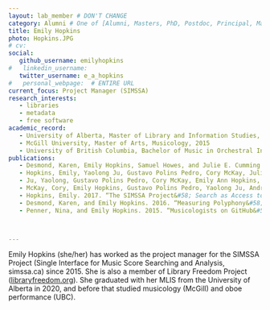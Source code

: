 ```yaml
---
layout: lab_member # DON'T CHANGE
category: Alumni # One of [Alumni, Masters, PhD, Postdoc, Principal, Manager, Undergraduate]
title: Emily Hopkins
photo: Hopkins.JPG
# cv:
social:
   github_username: emilyhopkins
#   linkedin_username:
   twitter_username: e_a_hopkins
#   personal_webpage:  # ENTIRE URL
current_focus: Project Manager (SIMSSA)
research_interests:
   - libraries
   - metadata
   - free software
academic_record:
   - University of Alberta, Master of Library and Information Studies, 2020
   - McGill University, Master of Arts, Musicology, 2015
   - University of British Columbia, Bachelor of Music in Orchestral Instrument Performance (Oboe), 2011
publications:
   - Desmond, Karen, Emily Hopkins, Samuel Howes, and Julie E. Cumming. 2020. “Computer-Aided Analysis of Sonority in the French Motet Repertory, c. 1300-1350.” Music Theory Online 26 (4):26.4.2.
   - Hopkins, Emily, Yaolong Ju, Gustavo Polins Pedro, Cory McKay, Julie Cumming, and Ichiro Fujinaga. 2019. “SIMSSA DB:` Symbolic Music Discovery and Search.” Poster (refereed) presented at the Digital Libraries for Musicology, The Hague, Netherlands, November.
   - Ju, Yaolong, Gustavo Polins Pedro, Cory McKay, Emily Ann Hopkins, and Julie Cumming. 2019. “Enabling Music Search and Analysis&#58; A Database for Symbolic Music Files.” Poster (refereed) presented at the Music Encoding Conference 2019, University of Vienna, Austria, May 30.
   - McKay, Cory, Emily Hopkins, Gustavo Polins Pedro, Yaolong Ju, Andrew Kam, Julie Cumming, and Ichiro Fujinaga. 2019. “A Collaborative Symbolic Music Database for Computational Research on Music.” Presented at the Medieval and Renaissance Music Conference, Basel, Switzerland.
   - Hopkins, Emily. 2017. “The SIMSSA Project&#58; Search as Access to Digital Music Libraries.” Presented at the Access Conference 2017, Saskatoon, SK, September 27.
   - Desmond, Karen, and Emily Hopkins. 2016. “Measuring Polyphony&#58; Analysing Stylistic Change in the French Motet Repertory, C1300-1350.” Presented at the Workshop on SIMSSA VIII, McGill University, Montreal, QC, May 21.
   - Penner, Nina, and Emily Hopkins. 2015. “Musicologists on GitHub&#58; User Experience and the ELVIS Database.” Presented at the CIRMMT Workshop on usability and user experience for music information systems, McGill University, Montreal, QC, September 25.



---
```


Emily Hopkins (she/her) has worked as the project manager for the SIMSSA Project (Single Interface for Music Score Searching and Analysis, simssa.ca) since 2015. She is also a member of Library Freedom Project ([libraryfreedom.org](libraryfreedom.org)). She graduated with her MLIS from the University of Alberta in 2020, and before that studied musicology (McGill) and oboe performance (UBC).

